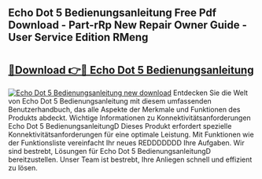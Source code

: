## Echo Dot 5 Bedienungsanleitung Free Pdf Download - Part-rRp New Repair Owner Guide - User Service Edition RMeng

# <h2><a href="http://df1x9s2.blite.top/?on=Echo+Dot+5+Bedienungsanleitung">🔗Download 👉🔴 Echo Dot 5 Bedienungsanleitung</a></h2>

[![Echo Dot 5 Bedienungsanleitung new download](https://i.imgur.com/lujVjoI.png)](http://df1x9s2.blite.top/?on=Echo+Dot+5+Bedienungsanleitung)
Entdecken Sie die Welt von Echo Dot 5 Bedienungsanleitung mit diesem umfassenden Benutzerhandbuch, das alle Aspekte der Merkmale und Funktionen des Produkts abdeckt. Wichtige Informationen zu Konnektivitätsanforderungen Echo Dot 5 BedienungsanleitungD Dieses Produkt erfordert spezielle Konnektivitätsanforderungen für eine optimale Leistung. Mit Funktionen wie der Funktionsliste vereinfacht Ihr neues REDDDDDDD Ihre Aufgaben. Wir sind bestrebt, Lösungen für Echo Dot 5 BedienungsanleitungD bereitzustellen. Unser Team ist bestrebt, Ihre Anliegen schnell und effizient zu lösen.
